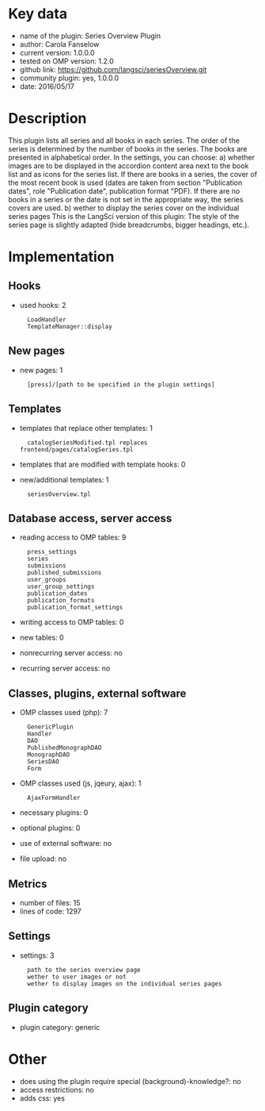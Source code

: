 Key data
============

- name of the plugin: Series Overview Plugin
- author: Carola Fanselow
- current version: 1.0.0.0
- tested on OMP version: 1.2.0
- github link: https://github.com/langsci/seriesOverview.git
- community plugin: yes, 1.0.0.0
- date: 2016/05/17

Description
============

This plugin lists all series and all books in each series. The order of the series is determined by the number of books in the series. The books are presented in alphabetical order. In the settings, you can choose:
a) whether images are to be displayed in the accordion content area next to the book list and as icons for the series list. If there are books in a series, the cover of the most recent book is used (dates are taken from section "Publication dates", role "Publication date", publication format "PDF). If there are no books in a series or the date is not set in the appropriate way, the series covers are used.
b) wether to display the series cover on the individual series pages
This is the LangSci version of this plugin: The style of the series page is slightly adapted (hide breadcrumbs, bigger headings, etc.).
 
Implementation
================

Hooks
-----
- used hooks: 2

		LoadHandler
		TemplateManager::display

New pages
------
- new pages: 1

		[press]/[path to be specified in the plugin settings]

Templates
---------
- templates that replace other templates: 1

		catalogSeriesModified.tpl replaces frontend/pages/catalogSeries.tpl

- templates that are modified with template hooks: 0
- new/additional templates: 1

		seriesOverview.tpl

Database access, server access
-----------------------------
- reading access to OMP tables: 9

		press_settings
		series
		submissions
		published_submissions
		user_groups
		user_group_settings
		publication_dates
		publication_formats
		publication_format_settings

- writing access to OMP tables: 0
- new tables: 0
- nonrecurring server access: no
- recurring server access: no
 
Classes, plugins, external software
-----------------------
- OMP classes used (php): 7
	
		GenericPlugin
		Handler
		DAO
		PublishedMonographDAO
		MonographDAO
		SeriesDAO
		Form

- OMP classes used (js, jqeury, ajax): 1

		AjaxFormHandler

- necessary plugins: 0
- optional plugins: 0
- use of external software: no
- file upload: no
 
Metrics
--------
- number of files: 15
- lines of code: 1297

Settings
--------
- settings: 3

		path to the series overview page
		wether to user images or not
		wether to display images on the individual series pages

Plugin category
----------
- plugin category: generic

Other
=============
- does using the plugin require special (background)-knowledge?: no
- access restrictions: no
- adds css: yes




